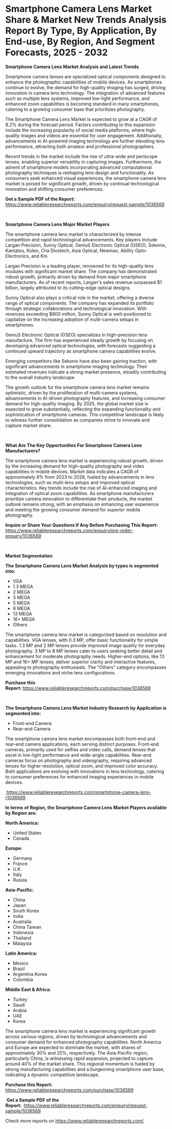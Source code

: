 <p><h1>Smartphone Camera Lens Market Share & Market New Trends Analysis Report By Type, By Application, By End-use, By Region, And Segment Forecasts, 2025 - 2032</h1></p><p><strong>Smartphone Camera Lens Market Analysis and Latest Trends</strong></p>
<p><p>Smartphone camera lenses are specialized optical components designed to enhance the photographic capabilities of mobile devices. As smartphones continue to evolve, the demand for high-quality imaging has surged, driving innovation in camera lens technology. The integration of advanced features such as multiple lens systems, improved low-light performance, and enhanced zoom capabilities is becoming standard in many smartphones, catering to a growing consumer base that prioritizes photography.</p><p>The Smartphone Camera Lens Market is expected to grow at a CAGR of 8.2% during the forecast period. Factors contributing to this expansion include the increasing popularity of social media platforms, where high-quality images and videos are essential for user engagement. Additionally, advancements in AI-powered imaging technology are further elevating lens performance, attracting both amateur and professional photographers. </p><p>Recent trends in the market include the rise of ultra-wide and periscope lenses, enabling superior versatility in capturing images. Furthermore, the advent of smartphone models incorporating advanced computational photography techniques is reshaping lens design and functionality. As consumers seek enhanced visual experiences, the smartphone camera lens market is poised for significant growth, driven by continual technological innovation and shifting consumer preferences.</p></p>
<p><strong>Get a Sample PDF of the Report:&nbsp;</strong> <a href="https://www.reliableresearchreports.com/enquiry/request-sample/1036569?utm_campaign=2225&utm_medium=2&utm_source=Github&utm_content=ia&utm_term=30012025&utm_id=smartphone-camera-lens">https://www.reliableresearchreports.com/enquiry/request-sample/1036569</a></p>
<p>&nbsp;</p>
<p><strong>Smartphone Camera Lens Major Market Players</strong></p>
<p><p>The smartphone camera lens market is characterized by intense competition and rapid technological advancements. Key players include Largan Precision, Sunny Optical, GeniuS Electronic Optical (GSEO), Sekonix, Kantatsu, Kolen, Cha Diostech, Asia Optical, Newmax, Ability Opto-Electronics, and Kin. </p><p>Largan Precision is a leading player, renowned for its high-quality lens modules with significant market share. The company has demonstrated robust growth, primarily driven by demand from major smartphone manufacturers. As of recent reports, Largan's sales revenue surpassed $1 billion, largely attributed to its cutting-edge optical designs.</p><p>Sunny Optical also plays a critical role in the market, offering a diverse range of optical components. The company has expanded its portfolio through strategic collaborations and technological innovation. With revenues exceeding $800 million, Sunny Optical is well-positioned to capitalize on the increasing adoption of multi-camera setups in smartphones.</p><p>GeniuS Electronic Optical (GSEO) specializes in high-precision lens manufacture. The firm has experienced steady growth by focusing on developing advanced optical technologies, with forecasts suggesting a continued upward trajectory as smartphone camera capabilities evolve.</p><p>Emerging competitors like Sekonix have also been gaining traction, with significant advancements in smartphone imaging technology. Their estimated revenues indicate a strong market presence, steadily contributing to the overall industry landscape.</p><p>The growth outlook for the smartphone camera lens market remains optimistic, driven by the proliferation of multi-camera systems, advancements in AI-driven photography features, and increasing consumer demand for high-quality imaging. By 2025, the global market size is expected to grow substantially, reflecting the expanding functionality and sophistication of smartphone cameras. This competitive landscape is likely to witness further consolidation as companies strive to innovate and capture market share.</p></p>
<p>&nbsp;</p>
<p><strong>What Are The Key Opportunities For Smartphone Camera Lens Manufacturers?</strong></p>
<p><p>The smartphone camera lens market is experiencing robust growth, driven by the increasing demand for high-quality photography and video capabilities in mobile devices. Market data indicates a CAGR of approximately 8% from 2023 to 2028, fueled by advancements in lens technologies, such as multi-lens setups and improved optical characteristics. Key trends include the rise of AI-enhanced imaging and integration of optical zoom capabilities. As smartphone manufacturers prioritize camera innovation to differentiate their products, the market outlook remains strong, with an emphasis on enhancing user experience and meeting the growing consumer demand for superior mobile photography.</p></p>
<p><strong>Inquire or Share Your Questions If Any Before Purchasing This Report:</strong> <a href="https://www.reliableresearchreports.com/enquiry/pre-order-enquiry/1036569?utm_campaign=2225&utm_medium=2&utm_source=Github&utm_content=ia&utm_term=30012025&utm_id=smartphone-camera-lens">https://www.reliableresearchreports.com/enquiry/pre-order-enquiry/1036569</a></p>
<p>&nbsp;</p>
<p><strong>Market Segmentation</strong></p>
<p><strong>The Smartphone Camera Lens Market Analysis by types is segmented into:</strong></p>
<p><ul><li>VGA</li><li>1.3 MEGA</li><li>2 MEGA</li><li>3 MEGA</li><li>5 MEGA</li><li>8 MEGA</li><li>13 MEGA</li><li>16+ MEGA</li><li>Others</li></ul></p>
<p><p>The smartphone camera lens market is categorized based on resolution and capabilities. VGA lenses, with 0.3 MP, offer basic functionality for simple tasks. 1.3 MP and 2 MP lenses provide improved image quality for everyday photography. 3 MP to 8 MP lenses cater to users seeking better detail and enhancement for moderate photography needs. Higher-end options, like 13 MP and 16+ MP lenses, deliver superior clarity and interactive features, appealing to photography enthusiasts. The "Others" category encompasses emerging innovations and niche lens configurations.</p></p>
<p><strong>Purchase this Report:&nbsp;</strong><a href="https://www.reliableresearchreports.com/purchase/1036569?utm_campaign=2225&utm_medium=2&utm_source=Github&utm_content=ia&utm_term=30012025&utm_id=smartphone-camera-lens">https://www.reliableresearchreports.com/purchase/1036569</a></p>
<p>&nbsp;</p>
<p><strong>The Smartphone Camera Lens Market Industry Research by Application is segmented into:</strong></p>
<p><ul><li>Front-end Camera</li><li>Rear-end Camera</li></ul></p>
<p><p>The smartphone camera lens market encompasses both front-end and rear-end camera applications, each serving distinct purposes. Front-end cameras, primarily used for selfies and video calls, demand lenses that excel in low-light performance and wide-angle capabilities. Rear-end cameras focus on photography and videography, requiring advanced lenses for higher resolution, optical zoom, and improved color accuracy. Both applications are evolving with innovations in lens technology, catering to consumer preferences for enhanced imaging experiences in mobile devices.</p></p>
<p><a href="https://www.reliableresearchreports.com/smartphone-camera-lens-r1036569?utm_campaign=2225&utm_medium=2&utm_source=Github&utm_content=ia&utm_term=30012025&utm_id=smartphone-camera-lens">&nbsp;https://www.reliableresearchreports.com/smartphone-camera-lens-r1036569</a></p>
<p><strong>In terms of Region, the Smartphone Camera Lens Market Players available by Region are:</strong></p>
<p>
    <p> <strong> North America: </strong>
        <ul>
            <li>United States</li>
            <li>Canada</li>
        </ul>
        </p> 
    <p> <strong> Europe: </strong>
        <ul>
            <li>Germany</li>
            <li>France</li>
            <li>U.K.</li>
            <li>Italy</li>
            <li>Russia</li>
        </ul>
        </p> 
    <p> <strong> Asia-Pacific: </strong>
        <ul>
            <li>China</li>
            <li>Japan</li>
            <li>South Korea</li>
            <li>India</li>
            <li>Australia</li>
            <li>China Taiwan</li>
            <li>Indonesia</li>
            <li>Thailand</li>
            <li>Malaysia</li>
        </ul>
        </p> 
    <p> <strong> Latin America: </strong>
        <ul>
            <li>Mexico</li>
            <li>Brazil</li>
            <li>Argentina Korea</li>
            <li>Colombia</li>
        </ul>
        </p> 
    <p> <strong> Middle East & Africa: </strong>
        <ul>
            <li>Turkey</li>
            <li>Saudi</li>
            <li>Arabia</li>
            <li>UAE</li>
            <li>Korea</li>
        </ul>
    </p>
    </p>
<p><p>The smartphone camera lens market is experiencing significant growth across various regions, driven by technological advancements and consumer demand for enhanced photography capabilities. North America and Europe are expected to dominate the market, with shares of approximately 30% and 25%, respectively. The Asia-Pacific region, particularly China, is witnessing rapid expansion, projected to capture around 40% of the market share. This regional momentum is fueled by strong manufacturing capabilities and a burgeoning smartphone user base, indicating a dynamic competitive landscape.</p></p>
<p><strong>Purchase this Report: </strong><a href="https://www.reliableresearchreports.com/purchase/1036569?utm_campaign=2225&utm_medium=2&utm_source=Github&utm_content=ia&utm_term=30012025&utm_id=smartphone-camera-lens">https://www.reliableresearchreports.com/purchase/1036569</a></p>
<p>&nbsp;<strong>Get a Sample PDF of the Report:&nbsp;&nbsp;</strong><a href="https://www.reliableresearchreports.com/enquiry/request-sample/1036569?utm_campaign=2225&utm_medium=2&utm_source=Github&utm_content=ia&utm_term=30012025&utm_id=smartphone-camera-lens">https://www.reliableresearchreports.com/enquiry/request-sample/1036569</a></p>
<p><strong></strong></p>
<p>Check more reports on <a href="https://www.reliableresearchreports.com/?utm_campaign=2225&utm_medium=2&utm_source=Github&utm_content=ia&utm_term=30012025&utm_id=smartphone-camera-lens">https://www.reliableresearchreports.com/</a></p>